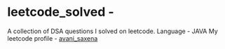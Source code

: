 # leetcode_solved -
A collection of DSA questions I solved on leetcode.
Language - JAVA
My leetcode profile -  [avani_saxena](https://leetcode.com/avani_saxena/)
